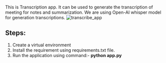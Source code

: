 This is Transcription app. It can be used to generate the transcription of meeting for notes and summarization. We are using Open-AI whisper model for generation transcriptions.
![transcribe_app](https://github.com/user-attachments/assets/eaf19968-109f-4449-a6f5-313185e8c910)


## Steps:
1. Create a virtual environment
2. Install the requirement using requirements.txt file.
3. Run the application using command:- **python app.py**

